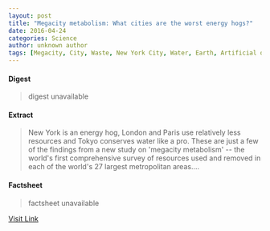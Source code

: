 ```yaml
---
layout: post
title: "Megacity metabolism: What cities are the worst energy hogs?"
date: 2016-04-24
categories: Science
author: unknown author
tags: [Megacity, City, Waste, New York City, Water, Earth, Artificial objects]
---
```



#### Digest
>digest unavailable

#### Extract
>New York is an energy hog, London and Paris use relatively less resources and Tokyo conserves water like a pro. These are just a few of the findings from a new study on 'megacity metabolism' -- the world's first comprehensive survey of resources used and removed in each of the world's 27 largest metropolitan areas....

#### Factsheet
>factsheet unavailable

[Visit Link](http://feeds.sciencedaily.com/~r/sciencedaily/~3/FfMSQpOgbXE/150428125353.htm)


